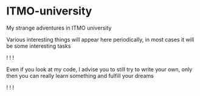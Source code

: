 # ITMO-university
My strange adventures in ITMO university


Various interesting things will appear here periodically, in most cases it will be some interesting tasks

! ! !

Even if you look at my code, I advise you to still try to write your own, only then you can really learn something and fulfill your dreams

! ! !
